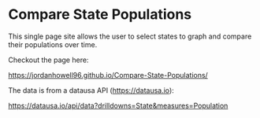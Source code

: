 # Compare State Populations

This single page site allows the user to select states to graph and compare their populations over time.

Checkout the page here:

https://jordanhowell96.github.io/Compare-State-Populations/

The data is from a datausa API (https://datausa.io):

https://datausa.io/api/data?drilldowns=State&measures=Population
